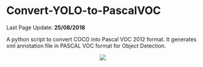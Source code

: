 # Convert-YOLO-to-PascalVOC

Last Page Update: **25/08/2018**

A python script to convert COCO into Pascal VOC 2012 format. It generates xml annotation file in PASCAL VOC format for Object Detection.

<p align="center"><img src="https://raw.githubusercontent.com/carolinepacheco/Convert-COCO-to-PascalVOC/master/docs/convert.png" border="0" /></p>








